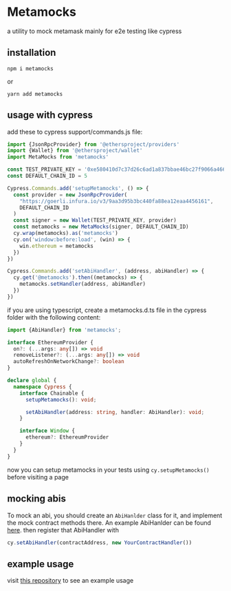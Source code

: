 # Metamocks

a utility to mock metamask mainly for e2e testing like cypress

## installation

```
npm i metamocks
```

or

```
yarn add metamocks
```

## usage with cypress

add these to cypress support/commands.js file:

```ts
import {JsonRpcProvider} from '@ethersproject/providers'
import {Wallet} from '@ethersproject/wallet'
import MetaMocks from 'metamocks'

const TEST_PRIVATE_KEY = '0xe580410d7c37d26c6ad1a837bbae46bc27f9066a466fb3a66e770523b4666d19'
const DEFAULT_CHAIN_ID = 5

Cypress.Commands.add('setupMetamocks', () => {
  const provider = new JsonRpcProvider(
    "https://goerli.infura.io/v3/9aa3d95b3bc440fa88ea12eaa4456161",
    DEFAULT_CHAIN_ID
  )
  const signer = new Wallet(TEST_PRIVATE_KEY, provider)
  const metamocks = new MetaMocks(signer, DEFAULT_CHAIN_ID)
  cy.wrap(metamocks).as('metamocks')
  cy.on('window:before:load', (win) => {
    win.ethereum = metamocks
  })
})

Cypress.Commands.add('setAbiHandler', (address, abiHandler) => {
  cy.get('@metamocks').then((metamocks) => {
    metamocks.setHandler(address, abiHandler)
  })
})
```

if you are using typescript, create a metamocks.d.ts file in the cypress folder with the following content:

```ts
import {AbiHandler} from 'metamocks';

interface EthereumProvider {
  on?: (...args: any[]) => void
  removeListener?: (...args: any[]) => void
  autoRefreshOnNetworkChange?: boolean
}

declare global {
  namespace Cypress {
    interface Chainable {
      setupMetamocks(): void;

      setAbiHandler(address: string, handler: AbiHandler): void;
    }

    interface Window {
      ethereum?: EthereumProvider
    }
  }
}
```

now you can setup metamocks in your tests using `cy.setupMetamocks()` before visiting a page

## mocking abis

To mock an abi, you should create an `AbiHanlder` class for it, and implement the mock contract methods there. An
example AbiHanlder can be
found [here](https://github.com/Song-Dust/interface/blob/master/cypress/utils/abihandlers/Arena.ts). then register that
AbiHandler with

```ts
cy.setAbiHandler(contractAddress, new YourContractHandler())
```

## example usage

visit [this repository](https://github.com/Song-Dust/interface/tree/master/cypress) to see an example usage